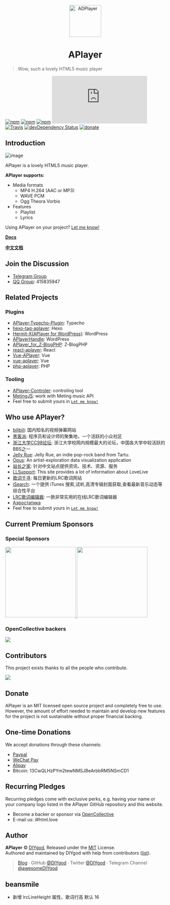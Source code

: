 <p align="center">
<img src="https://ws4.sinaimg.cn/large/006tKfTcgy1fhu01y9uy7j305k04s3yc.jpg" alt="ADPlayer" width="100">
</p>
<h1 align="center">APlayer</h1>

> Wow, such a lovely HTML5 music player

[![npm](https://img.shields.io/npm/v/aplayer.svg?style=flat-square)](https://www.npmjs.com/package/aplayer)
[![npm](https://img.shields.io/npm/l/aplayer.svg?style=flat-square)](https://github.com/MoePlayer/APlayer/blob/master/LICENSE)
[![npm](https://img.shields.io/npm/dt/aplayer.svg?style=flat-square)](https://www.npmjs.com/package/aplayer)
[![size](https://badge-size.herokuapp.com/MoePlayer/APlayer/master/dist/APlayer.min.js?compression=gzip&style=flat-square)](https://github.com/MoePlayer/APlayer/tree/master/dist)
[![Travis](https://img.shields.io/travis/MoePlayer/APlayer.svg?style=flat-square)](https://travis-ci.org/MoePlayer/APlayer)
[![devDependency Status](https://img.shields.io/david/dev/MoePlayer/aplayer.svg?style=flat-square)](https://david-dm.org/MoePlayer/APlayer#info=devDependencies)
[![donate](https://img.shields.io/badge/$-donate-ff69b4.svg?style=flat-square)](https://github.com/MoePlayer/APlayer#donate)

## Introduction

![image](https://i.imgur.com/JDrJXCr.png)

APlayer is a lovely HTML5 music player.

**APlayer supports:**

- Media formats
	- MP4 H.264 (AAC or MP3)
	- WAVE PCM
	- Ogg Theora Vorbis
- Features
	- Playlist
	- Lyrics

Using APlayer on your project? [Let me know!](https://github.com/MoePlayer/APlayer/issues/79)

**[Docs](https://aplayer.js.org)**

**[中文文档](https://aplayer.js.org/#/zh-Hans/)**

## Join the Discussion

- [Telegram Group](https://t.me/adplayer)
- [QQ Group](https://shang.qq.com/wpa/qunwpa?idkey=bf22213ae0028a82e5adf3f286dfd4f01e0997dc9f1dcd8e831a0a85e799be17): 415835947

## Related Projects

### Plugins

- [APlayer-Typecho-Plugin](https://github.com/zgq354/APlayer-Typecho-Plugin): Typecho
- [hexo-tag-aplayer](https://github.com/grzhan/hexo-tag-aplayer): Hexo
- [Hermit-X(APlayer for WordPress)](https://github.com/liwanglin12/Hermit-X): WordPress
- [APlayerHandle](https://github.com/kn007/APlayerHandle): WordPress
- [APlayer_for_Z-BlogPHP](https://github.com/fghrsh/APlayer_for_Z-BlogPHP): Z-BlogPHP
- [react-aplayer](https://github.com/sabrinaluo/react-aplayer): React
- [Vue-APlayer](https://github.com/SevenOutman/vue-aplayer): Vue
- [vue-aplayer](https://github.com/MoeFE/vue-aplayer): Vue
- [php-aplayer](https://github.com/Daryl-L/php-aplayer): PHP

### Tooling

- [APlayer-Controler](https://github.com/Mashiro-Sorata/APlayer-Controler): controling tool
- [MetingJS](https://github.com/metowolf/MetingJS): work with Meting music API
- Feel free to submit yours in [`Let me know!`](https://github.com/MoePlayer/APlayer/issues/79)

## Who use APlayer?

- [bilibili](https://www.bilibili.com/): 国内知名的视频弹幕网站
- [黑客派](https://hacpai.com/): 程序员和设计师的聚集地，一个活跃的小众社区
- [浙江大学CC98论坛](https://zh.wikipedia.org/wiki/CC98%E8%AE%BA%E5%9D%9B): 浙江大学校网内规模最大的论坛，中国各大学中较活跃的BBS之一
- [Jelly Rue](http://jellyrue.com/): Jelly Rue, an indie pop-rock band from Tartu.
- [Opus](http://www.opusopus.co/): An artist-exploration data visualization application
- [站长之家](http://www.chinaz.com/15year/index.html): 针对中文站点提供资讯、技术、资源、服务
- [LLSupport](https://www.lovelivesupport.com/): This site provides a lot of information about LoveLive
- [歌词千寻](https://www.lrcgc.com/diy): 每日更新的LRC歌词网站
- [iSearch](http://i.oppsu.cn): 一个提供 iTunes 搜索,试听,高清专辑封面获取,查看最新音乐动态等综合性平台
- [LRC歌词编辑器](https://github.com/MoeFE/Lyric): 一款非常实用的在线LRC歌词编辑器
- [Аэростатика](https://aerostatica.ru/)
- Feel free to submit yours in [`Let me know!`](https://github.com/MoePlayer/APlayer/issues/79)

## Current Premium Sponsors

### Special Sponsors

<a href="https://www.dogecloud.com/?ref=dplayer" target="_blank">
    <img width="222px" src="https://i.imgur.com/BBKXPAp.png">
</a>
<a href="https://console.upyun.com/register/?invite=BkLZ2Xqob" target="_blank">
    <img width="222px" src="https://imgur.com/apG1uKf.png">
</a>

### OpenCollective backers

![](https://opencollective.com/APlayer/backers.svg?width=890)

## Contributors

This project exists thanks to all the people who contribute.

<a href="https://github.com/MoePlayer/APlayer/graphs/contributors"><img src="https://opencollective.com/APlayer/contributors.svg?width=890" /></a>

## Donate

APlayer is an MIT licensed open source project and completely free to use. However, the amount of effort needed to maintain and develop new features for the project is not sustainable without proper financial backing.

## One-time Donations

We accept donations through these channels:

- [Paypal](https://www.paypal.me/DIYgod)
- [WeChat Pay](https://i.imgur.com/aq6PtWa.png)
- [Alipay](https://i.imgur.com/wv1Pj2k.png)
- Bitcoin: 13CwQLHzPYm2tewNMSJBeArbbRM5NSmCD1

## Recurring Pledges

Recurring pledges come with exclusive perks, e.g. having your name or your company logo listed in the APlayer GitHub repository and this website.

- Become a backer or sponsor via [OpenCollective](https://opencollective.com/aplayer)
- E-mail us: i#html.love

## Author

**APlayer** © [DIYgod](https://github.com/DIYgod), Released under the [MIT](./LICENSE) License.<br>
Authored and maintained by DIYgod with help from contributors ([list](https://github.com/DIYgod/APlayer/contributors)).

> [Blog](https://diygod.me) · GitHub [@DIYgod](https://github.com/DIYgod) · Twitter [@DIYgod](https://twitter.com/DIYgod) · Telegram Channel [@awesomeDIYgod](https://t.me/awesomeDIYgod)

## beansmile
- 新增 lrcLineHeight 属性，歌词行高 默认 16

